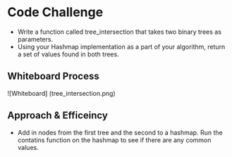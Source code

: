 # Code Challenge
- Write a function called tree_intersection that takes two binary trees as parameters.
- Using your Hashmap implementation as a part of your algorithm, return a set of values found in both trees.

## Whiteboard Process
![Whiteboard] (tree_intersection.png)

## Approach & Efficeincy
- Add in nodes from the first tree and the second to a hashmap. Run the contatins function on the hashmap to see if there are any common values.
